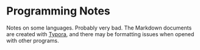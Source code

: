 # Programming Notes

Notes on some languages. Probably very bad. The Markdown documents are created with [Typora](typora.io), and there may be formatting issues when opened with other programs.